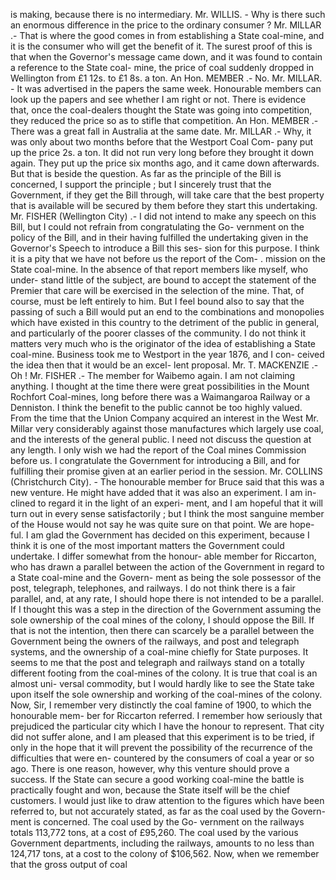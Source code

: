 is making, because there is no intermediary. Mr. WILLIS. - Why is there such an enormous difference in the price to the ordinary consumer ? Mr. MILLAR .- That is where the good comes in from establishing a State coal-mine, and it is the consumer who will get the benefit of it. The surest proof of this is that when the Governor's message came down, and it was found to contain a reference to the State coal- mine, the price of coal suddenly dropped in Wellington from £1 12s. to £1 8s. a ton. An Hon. MEMBER .- No. Mr. MILLAR. - It was advertised in the papers the same week. Honourable members can look up the papers and see whether I am right or not. There is evidence that, once the coal-dealers thought the State was going into competition, they reduced the price so as to stifle that competition. An Hon. MEMBER .- There was a great fall in Australia at the same date. Mr. MILLAR .- Why, it was only about two months before that the Westport Coal Com- pany put up the price 2s. a ton. It did not run very long before they brought it down again. They put up the price six months ago, and it came down afterwards. But that is beside the question. As far as the principle of the Bill is concerned, I support the principle ; but I sincerely trust that the Government, if they get the Bill through, will take care that the best property that is available will be secured by them before they start this undertaking. Mr. FISHER (Wellington City) .- I did not intend to make any speech on this Bill, but I could not refrain from congratulating the Go- vernment on the policy of the Bill, and in their having fulfilled the undertaking given in the Governor's Speech to introduce a Bill this ses- sion for this purpose. I think it is a pity that we have not before us the report of the Com- . mission on the State coal-mine. In the absence of that report members like myself, who under- stand little of the subject, are bound to accept the statement of the Premier that care will be exercised in the selection of the mine. That, of course, must be left entirely to him. But I feel bound also to say that the passing of such a Bill would put an end to the combinations and monopolies which have existed in this country to the detriment of the public in general, and particularly of the poorer classes of the community. I do not think it matters very much who is the originator of the idea of establishing a State coal-mine. Business took me to Westport in the year 1876, and I con- ceived the idea then that it would be an excel- lent proposal. Mr. T. MACKENZIE .- Oh ! Mr. FISHER .- The member for Waibemo again. I am not claiming anything. I thought at the time there were great possibilities in the Mount Rochfort Coal-mines, long before there was a Waimangaroa Railway or a Denniston. I think the benefit to the public cannot be too highly valued. From the time that the Union Company acquired an interest in the West Mr. Millar very considerably against those manufactures which largely use coal, and the interests of the general public. I need not discuss the question at any length. I only wish we had the report of the Coal mines Commission before us. I congratulate the Government for introducing a Bill, and for fulfilling their promise given at an earlier period in the session. Mr. COLLINS (Christchurch City). - The honourable member for Bruce said that this was a new venture. He might have added that it was also an experiment. I am in- clined to regard it in the light of an experi- ment, and I am hopeful that it will turn out in every sense satisfactorily ; but I think the most sanguine member of the House would not say he was quite sure on that point. We are hope- ful. I am glad the Government has decided on this experiment, because I think it is one of the most important matters the Government could undertake. I differ somewhat from the honour- able member for Riccarton, who has drawn a parallel between the action of the Government in regard to a State coal-mine and the Govern- ment as being the sole possessor of the post, telegraph, telephones, and railways. I do not think there is a fair parallel, and, at any rate, I should hope there is not intended to be a parallel. If I thought this was a step in the direction of the Government assuming the sole ownership of the coal mines of the colony, I should oppose the Bill. If that is not the intention, then there can scarcely be a parallel between the Government being the owners of the railways, and post and telegraph systems, and the ownership of a coal-mine chiefly for State purposes. It seems to me that the post and telegraph and railways stand on a totally different footing from the coal-mines of the colony. It is true that coal is an almost uni- versal commodity, but I would hardly like to see the State take upon itself the sole ownership and working of the coal-mines of the colony. Now, Sir, I remember very distinctly the coal famine of 1900, to which the honourable mem- ber for Riccarton referred. I remember how seriously that prejudiced the particular city which I have the honour to represent. That city did not suffer alone, and I am pleased that this experiment is to be tried, if only in the hope that it will prevent the possibility of the recurrence of the difficulties that were en- countered by the consumers of coal a year or so ago. There is one reason, however, why this venture should prove a success. If the State can secure a good working coal-mine the battle is practically fought and won, because the State itself will be the chief customers. I would just like to draw attention to the figures which have been referred to, but not accurately stated, as far as the coal used by the Govern- ment is concerned. The coal used by the Go- vernment on the railways totals 113,772 tons, at a cost of £95,260. The coal used by the various Government departments, including the railways, amounts to no less than 124,717 tons, at a cost to the colony of $106,562. Now, when we remember that the gross output of coal 